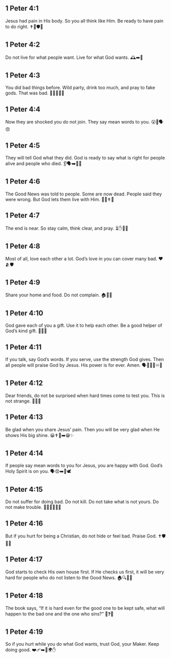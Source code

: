 ## 1 Peter 4:1
Jesus had pain in His body. So you all think like Him. Be ready to have pain to do right. ✝️🤕🛡️🧠
## 1 Peter 4:2
Do not live for what people want. Live for what God wants. 🕰️➡️🙏
## 1 Peter 4:3
You did bad things before. Wild party, drink too much, and pray to fake gods. That was bad. 🍻🎉😵‍💫🗿
## 1 Peter 4:4
Now they are shocked you do not join. They say mean words to you. 😮🚫🗣️😠
## 1 Peter 4:5
They will tell God what they did. God is ready to say what is right for people alive and people who died. 👂🗣️➡️🧑‍⚖️
## 1 Peter 4:6
The Good News was told to people. Some are now dead. People said they were wrong. But God lets them live with Him. 📣📰✝️🌈
## 1 Peter 4:7
The end is near. So stay calm, think clear, and pray. ⏳✋🧠🙏
## 1 Peter 4:8
Most of all, love each other a lot. God’s love in you can cover many bad. ❤️🫂🛡️
## 1 Peter 4:9
Share your home and food. Do not complain. 🏠🍞🙂
## 1 Peter 4:10
God gave each of you a gift. Use it to help each other. Be a good helper of God’s kind gift. 🎁🤝🙂
## 1 Peter 4:11
If you talk, say God’s words. If you serve, use the strength God gives. Then all people will praise God by Jesus. His power is for ever. Amen. 🗣️📖💪🙌♾️🙏
## 1 Peter 4:12
Dear friends, do not be surprised when hard times come to test you. This is not strange. 💌🔥🧪
## 1 Peter 4:13
Be glad when you share Jesus’ pain. Then you will be very glad when He shows His big shine. 😀✝️🤕➡️😁✨
## 1 Peter 4:14
If people say mean words to you for Jesus, you are happy with God. God’s Holy Spirit is on you. 🗣️😡➡️🙂🕊️
## 1 Peter 4:15
Do not suffer for doing bad. Do not kill. Do not take what is not yours. Do not make trouble. 🚫🔪🚫👜🚫😈
## 1 Peter 4:16
But if you hurt for being a Christian, do not hide or feel bad. Praise God. ✝️🛡️🙂🙌
## 1 Peter 4:17
God starts to check His own house first. If He checks us first, it will be very hard for people who do not listen to the Good News. 🏠🔍🤔📰
## 1 Peter 4:18
The book says, “If it is hard even for the good one to be kept safe, what will happen to the bad one and the one who sins?” 📖❓😬
## 1 Peter 4:19
So if you hurt while you do what God wants, trust God, your Maker. Keep doing good. ❤️‍🩹➡️🙏🌍✋
